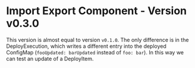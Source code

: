# Import Export Component - Version v0.3.0

This version is almost equal to version `v0.1.0`.
The only difference is in the DeployExecution, which writes a different entry into the deployed ConfigMap
(`fooUpdated: barUpdated` instead of `foo: bar`). In this way we can test an update of a DeployItem.
